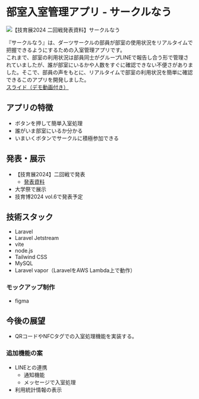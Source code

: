 # 部室入室管理アプリ - サークルなう

![【技育展2024 二回戦発表資料】サークルなう](https://github.com/user-attachments/assets/0f2df399-eb7d-4532-a84c-4582e88746ed)

『サークルなう』は、ダーツサークルの部員が部室の使用状況をリアルタイムで把握できるようにするための入室管理アプリです。<br>
これまで、部室の利用状況は部員同士がグループLINEで報告し合う形で管理されていましたが、誰が部室にいるかや人数をすぐに確認できない不便さがありました。そこで、部員の声をもとに、リアルタイムで部室の利用状況を簡単に確認できるこのアプリを開発しました。<br>
[スライド（デモ動画付き）](https://geekten-2-circle-now.my.canva.site/)

## アプリの特徴

- ボタンを押して簡単入室処理
- 誰がいま部室にいるか分かる
- いまいくボタンでサークルに積極参加できる

## 発表・展示

- 【技育展2024】二回戦で発表
  - [発表資料](
  https://www.canva.com/design/DAGTVkBrVs0/WU5tDMFu3Gdgk4qLuytyOw/view?utm_content=DAGTVkBrVs0&utm_campaign=designshare&utm_medium=link&utm_source=editor)
- 大学祭で展示
- 技育博2024 vol.6で発表予定

## 技術スタック

- Laravel
- Laravel Jetstream
- vite
- node.js
- Tailwind CSS
- MySQL
- Laravel vapor（LaravelをAWS Lambda上で動作）

### モックアップ制作

- figma

## 今後の展望

- QRコードやNFCタグでの入室処理機能を実装する。
  
### 追加機能の案

- LINEとの連携
  - 通知機能
  - メッセージで入室処理
- 利用統計情報の表示

<!-- <p align="center"><a href="https://laravel.com" target="_blank"><img src="https://raw.githubusercontent.com/laravel/art/master/logo-lockup/5%20SVG/2%20CMYK/1%20Full%20Color/laravel-logolockup-cmyk-red.svg" width="400" alt="Laravel Logo"></a></p>

<p align="center">
<a href="https://github.com/laravel/framework/actions"><img src="https://github.com/laravel/framework/workflows/tests/badge.svg" alt="Build Status"></a>
<a href="https://packagist.org/packages/laravel/framework"><img src="https://img.shields.io/packagist/dt/laravel/framework" alt="Total Downloads"></a>
<a href="https://packagist.org/packages/laravel/framework"><img src="https://img.shields.io/packagist/v/laravel/framework" alt="Latest Stable Version"></a>
<a href="https://packagist.org/packages/laravel/framework"><img src="https://img.shields.io/packagist/l/laravel/framework" alt="License"></a>
</p>

## About Laravel

Laravel is a web application framework with expressive, elegant syntax. We believe development must be an enjoyable and creative experience to be truly fulfilling. Laravel takes the pain out of development by easing common tasks used in many web projects, such as:

- [Simple, fast routing engine](https://laravel.com/docs/routing).
- [Powerful dependency injection container](https://laravel.com/docs/container).
- Multiple back-ends for [session](https://laravel.com/docs/session) and [cache](https://laravel.com/docs/cache) storage.
- Expressive, intuitive [database ORM](https://laravel.com/docs/eloquent).
- Database agnostic [schema migrations](https://laravel.com/docs/migrations).
- [Robust background job processing](https://laravel.com/docs/queues).
- [Real-time event broadcasting](https://laravel.com/docs/broadcasting).

Laravel is accessible, powerful, and provides tools required for large, robust applications.

## Learning Laravel

Laravel has the most extensive and thorough [documentation](https://laravel.com/docs) and video tutorial library of all modern web application frameworks, making it a breeze to get started with the framework.

You may also try the [Laravel Bootcamp](https://bootcamp.laravel.com), where you will be guided through building a modern Laravel application from scratch.

If you don't feel like reading, [Laracasts](https://laracasts.com) can help. Laracasts contains thousands of video tutorials on a range of topics including Laravel, modern PHP, unit testing, and JavaScript. Boost your skills by digging into our comprehensive video library.

## Laravel Sponsors

We would like to extend our thanks to the following sponsors for funding Laravel development. If you are interested in becoming a sponsor, please visit the [Laravel Partners program](https://partners.laravel.com).

### Premium Partners

- **[Vehikl](https://vehikl.com/)**
- **[Tighten Co.](https://tighten.co)**
- **[WebReinvent](https://webreinvent.com/)**
- **[Kirschbaum Development Group](https://kirschbaumdevelopment.com)**
- **[64 Robots](https://64robots.com)**
- **[Curotec](https://www.curotec.com/services/technologies/laravel/)**
- **[Cyber-Duck](https://cyber-duck.co.uk)**
- **[DevSquad](https://devsquad.com/hire-laravel-developers)**
- **[Jump24](https://jump24.co.uk)**
- **[Redberry](https://redberry.international/laravel/)**
- **[Active Logic](https://activelogic.com)**
- **[byte5](https://byte5.de)**
- **[OP.GG](https://op.gg)**

## Contributing

Thank you for considering contributing to the Laravel framework! The contribution guide can be found in the [Laravel documentation](https://laravel.com/docs/contributions).

## Code of Conduct

In order to ensure that the Laravel community is welcoming to all, please review and abide by the [Code of Conduct](https://laravel.com/docs/contributions#code-of-conduct).

## Security Vulnerabilities

If you discover a security vulnerability within Laravel, please send an e-mail to Taylor Otwell via [taylor@laravel.com](mailto:taylor@laravel.com). All security vulnerabilities will be promptly addressed.

## License

The Laravel framework is open-sourced software licensed under the [MIT license](https://opensource.org/licenses/MIT). -->
